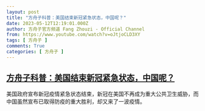 ```yaml
---
layout: post
title: "方舟子科普：美国结束新冠紧急状态，中国呢？"
date: 2023-05-12T12:19:01.000Z
author: 方舟子官方频道 Fang Zhouzi - Official Channel
from: https://www.youtube.com/watch?v=oJtjoCLD3XY
tags: [ 方舟子 ]
comments: True
categories: [ 方舟子 ]
---
```

<!--1683893941000-->
[方舟子科普：美国结束新冠紧急状态，中国呢？](https://www.youtube.com/watch?v=oJtjoCLD3XY)
------

<div>
美国政府宣布新冠疫情紧急状态结束，新冠在美国不再成为重大公共卫生威胁，而中国虽然宣布已取得防疫的重大胜利，却又来了一波疫情。
</div>
